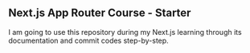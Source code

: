 ## Next.js App Router Course - Starter

I am going to use this repository during my Next.js learning through its documentation and commit codes step-by-step.
